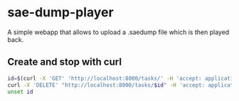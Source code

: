 # sae-dump-player
A simple webapp that allows to upload a .saedump file which is then played back.

## Create and stop with curl
```sh
id=$(curl -X 'GET' 'http://localhost:8000/tasks/' -H 'accept: application/json' | jq -r '[.tasks[] | select(.status == "running")][0].id') && \
curl -X 'DELETE' "http://localhost:8000/tasks/$id" -H 'accept: application' && \
unset id
```